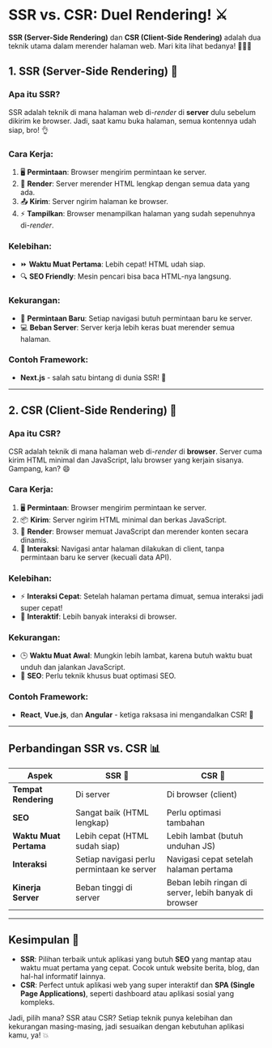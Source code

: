 # SSR vs. CSR: Duel Rendering! ⚔️

**SSR (Server-Side Rendering)** dan **CSR (Client-Side Rendering)** adalah dua teknik utama dalam merender halaman web. Mari kita lihat bedanya! 🕵️‍♂️✨

## 1. SSR (Server-Side Rendering) 🚀

### Apa itu SSR?
SSR adalah teknik di mana halaman web di-_render_ di **server** dulu sebelum dikirim ke browser. Jadi, saat kamu buka halaman, semua kontennya udah siap, bro! 👌

### Cara Kerja:
1. 🖥️ **Permintaan**: Browser mengirim permintaan ke server.
2. 🔄 **Render**: Server merender HTML lengkap dengan semua data yang ada.
3. 📤 **Kirim**: Server ngirim halaman ke browser.
4. ⚡ **Tampilkan**: Browser menampilkan halaman yang sudah sepenuhnya di-_render_.

### Kelebihan:
- ⏩ **Waktu Muat Pertama**: Lebih cepat! HTML udah siap.
- 🔍 **SEO Friendly**: Mesin pencari bisa baca HTML-nya langsung.

### Kekurangan:
- 🚦 **Permintaan Baru**: Setiap navigasi butuh permintaan baru ke server.
- 💻 **Beban Server**: Server kerja lebih keras buat merender semua halaman.

### Contoh Framework:
- **Next.js** - salah satu bintang di dunia SSR! 🌟

---

## 2. CSR (Client-Side Rendering) 🎨

### Apa itu CSR?
CSR adalah teknik di mana halaman web di-_render_ di **browser**. Server cuma kirim HTML minimal dan JavaScript, lalu browser yang kerjain sisanya. Gampang, kan? 😄

### Cara Kerja:
1. 🖥️ **Permintaan**: Browser mengirim permintaan ke server.
2. 📦 **Kirim**: Server ngirim HTML minimal dan berkas JavaScript.
3. 🚀 **Render**: Browser memuat JavaScript dan merender konten secara dinamis.
4. 🔄 **Interaksi**: Navigasi antar halaman dilakukan di client, tanpa permintaan baru ke server (kecuali data API).

### Kelebihan:
- ⚡ **Interaksi Cepat**: Setelah halaman pertama dimuat, semua interaksi jadi super cepat!
- 🎉 **Interaktif**: Lebih banyak interaksi di browser.

### Kekurangan:
- 🕒 **Waktu Muat Awal**: Mungkin lebih lambat, karena butuh waktu buat unduh dan jalankan JavaScript.
- 🤖 **SEO**: Perlu teknik khusus buat optimasi SEO.

### Contoh Framework:
- **React**, **Vue.js**, dan **Angular** - ketiga raksasa ini mengandalkan CSR! 💪

---

## Perbandingan SSR vs. CSR 📊

| Aspek                  | SSR 🚀                                              | CSR 🎨                                      |
|-----------------------|----------------------------------------------------|--------------------------------------------|
| **Tempat Rendering**   | Di server                                          | Di browser (client)                        |
| **SEO**                | Sangat baik (HTML lengkap)                        | Perlu optimasi tambahan                    |
| **Waktu Muat Pertama** | Lebih cepat (HTML sudah siap)                     | Lebih lambat (butuh unduhan JS)           |
| **Interaksi**          | Setiap navigasi perlu permintaan ke server        | Navigasi cepat setelah halaman pertama     |
| **Kinerja Server**     | Beban tinggi di server                             | Beban lebih ringan di server, lebih banyak di browser |

---

## Kesimpulan 🌈

- **SSR**: Pilihan terbaik untuk aplikasi yang butuh **SEO** yang mantap atau waktu muat pertama yang cepat. Cocok untuk website berita, blog, dan hal-hal informatif lainnya.
- **CSR**: Perfect untuk aplikasi web yang super interaktif dan **SPA (Single Page Applications)**, seperti dashboard atau aplikasi sosial yang kompleks.

Jadi, pilih mana? SSR atau CSR? Setiap teknik punya kelebihan dan kekurangan masing-masing, jadi sesuaikan dengan kebutuhan aplikasi kamu, ya! 💥
